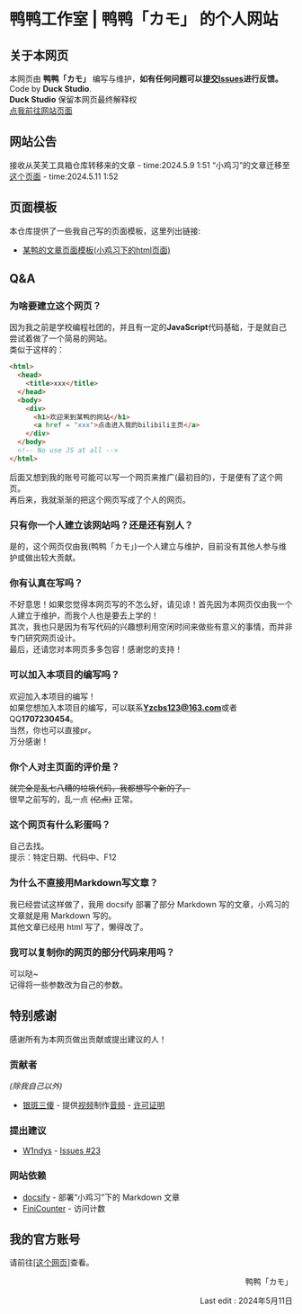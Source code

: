 # 鸭鸭工作室 | 鸭鸭「カモ」 的个人网站

## 关于本网页
本网页由 **鸭鸭「カモ」** 编写与维护，**如有任何问题可以[提交Issues](https://github.com/DuckDuckStudio/yazicbs.github.io/issues)进行反馈。**  
Code by **Duck Studio**.  
**Duck Studio** 保留本网页最终解释权  
[点我前往网站页面](https://duckduckstudio.github.io/yazicbs.github.io/)

## 网站公告
接收从芙芙工具箱仓库转移来的文章 - time:2024.5.9 1:51
“小鸡习”的文章迁移至[这个页面](https://duckduckstudio.github.io/yazicbs.github.io/Articles/Articles/) - time:2024.5.11 1:52    

<div id="模板"></div>

## 页面模板
本仓库提供了一些我自己写的页面模板，这里列出链接:  
* [某鸭的文章页面模板(小鸡习下的html页面)](https://github.com/DuckDuckStudio/yazicbs.github.io/blob/main/Articles/Articles/某鸭的文章页面模板.html)  

## Q&A
### 为啥要建立这个网页？
因为我之前是学校编程社团的，并且有一定的**JavaScript**代码基础，于是就自己尝试着做了一个简易的网站。  
类似于这样的：  
```html
<html>
  <head>
    <title>xxx</title>
  </head>
  <body>
    <div>
      <h1>欢迎来到某鸭的网站</h1>
      <a href = "xxx">点击进入我的bilibili主页</a>
    </div>
  </body>
  <!-- No use JS at all -->
</html>
```
后面又想到我的账号可能可以写一个网页来推广(最初目的)，于是便有了这个网页。  
再后来，我就渐渐的把这个网页写成了个人的网页。  
### 只有你一个人建立该网站吗？还是还有别人？
是的，这个网页仅由我(鸭鸭「カモ」)一个人建立与维护，目前没有其他人参与维护或做出较大贡献。  
### 你有认真在写吗？
不好意思！如果您觉得本网页写的不怎么好，请见谅！首先因为本网页仅由我一个人建立于维护，而我个人也是要去上学的！  
其次，我也只是因为有写代码的兴趣想利用空闲时间来做些有意义的事情，而并非专门研究网页设计。  
最后，还请您对本网页多多包容！感谢您的支持！  
### 可以加入本项目的编写吗？
欢迎加入本项目的编写！  
如果您想加入本项目的编写，可以联系**Yzcbs123@163.com**或者QQ**1707230454**。  
当然，你也可以直接pr。  
万分感谢！  
### 你个人对主页面的评价是？
~~就完全是乱七八糟的垃圾代码，我都想写个新的了。~~  
很早之前写的，乱一点 ~~(亿点)~~ 正常。
### 这个网页有什么彩蛋吗？
自己去找。  
提示：特定日期、代码中、F12   
### 为什么不直接用Markdown写文章？
我已经尝试这样做了，我用 docsify 部署了部分 Markdown 写的文章，小鸡习的文章就是用 Markdown 写的。  
其他文章已经用 html 写了，懒得改了。  
### 我可以复制你的网页的部分代码来用吗？
可以哒~  
记得将一些参数改为自己的参数。  

## 特别感谢
感谢所有为本网页做出贡献或提出建议的人！
### 贡献者
*(除我自己以外)*  
* [银斑三傻](https://space.bilibili.com/27646076) - 提供[视频](https://www.bilibili.com/video/BV1xr4y1H7hx/)制作[音频](https://duckduckstudio.github.io/yazicbs.github.io/Interesting/duck_forever/sounds/quack3.mp3) - [许可证明](https://duckduckstudio.github.io/yazicbs.github.io/project_photos/音频许可-银斑三傻.png)  
### 提出建议
* [W1ndys](https://github.com/W1ndys) - [Issues #23](https://github.com/DuckDuckStudio/yazicbs.github.io/issues/23)
### 网站依赖
* [docsify](https://docsify.js.org/) - 部署“小鸡习”下的 Markdown 文章
* [FiniCounter](https://github.com/finisky/finicounter) - 访问计数

## 我的官方账号
请前往[[这个网页]](https://duckduckstudio.github.io/yazicbs.github.io/zh_cn/index.html#official_account)查看。
<p style="text-align:right">鸭鸭「カモ」</p>
<p style="text-align:right">Last edit : 2024年5月11日</p>
